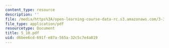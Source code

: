 ```yaml
---
content_type: resource
description: ''
file: /media/https%3A/open-learning-course-data-rc.s3.amazonaws.com/3-320-atomistic-computer-modeling-of-materials-sma-5107-spring-2005/d6bee6cd691fe87a565a32c5c7e4a819_5_10.pdf
file_type: application/pdf
resourcetype: Document
title: 5_10.pdf
uid: d6bee6cd-691f-e87a-565a-32c5c7e4a819
---
```

